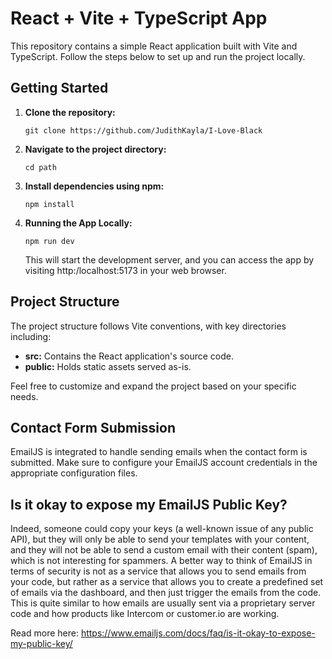 # React + Vite + TypeScript App

This repository contains a simple React application built with Vite and TypeScript. Follow the steps below to set up and run the project locally.

## Getting Started

1. **Clone the repository:**

   `git clone https://github.com/JudithKayla/I-Love-Black`

2. **Navigate to the project directory:**

   `cd path`

3. **Install dependencies using npm:**

   `npm install`

4. **Running the App Locally:**

   `npm run dev`

   This will start the development server, and you can access the app by visiting http:/localhost:5173 in your web browser.

## Project Structure

The project structure follows Vite conventions, with key directories including:

- **src:** Contains the React application's source code.
- **public:** Holds static assets served as-is.

Feel free to customize and expand the project based on your specific needs.

## Contact Form Submission

EmailJS is integrated to handle sending emails when the contact form is submitted. Make sure to configure your EmailJS account credentials in the appropriate configuration files.

## Is it okay to expose my EmailJS Public Key?

   Indeed, someone could copy your keys (a well-known issue of any public API), but they will only be able to send your templates with your content, and they will not be able to send a custom email with their content (spam), which is not interesting for spammers. A better way to think of EmailJS in terms of security is not as a service that allows you to send emails from your code, but rather as a service that allows you to create a predefined set of emails via the dashboard, and then just trigger the emails from the code. This is quite similar to how emails are usually sent via a proprietary server code and how products like Intercom or customer.io are working.

   Read more here: https://www.emailjs.com/docs/faq/is-it-okay-to-expose-my-public-key/